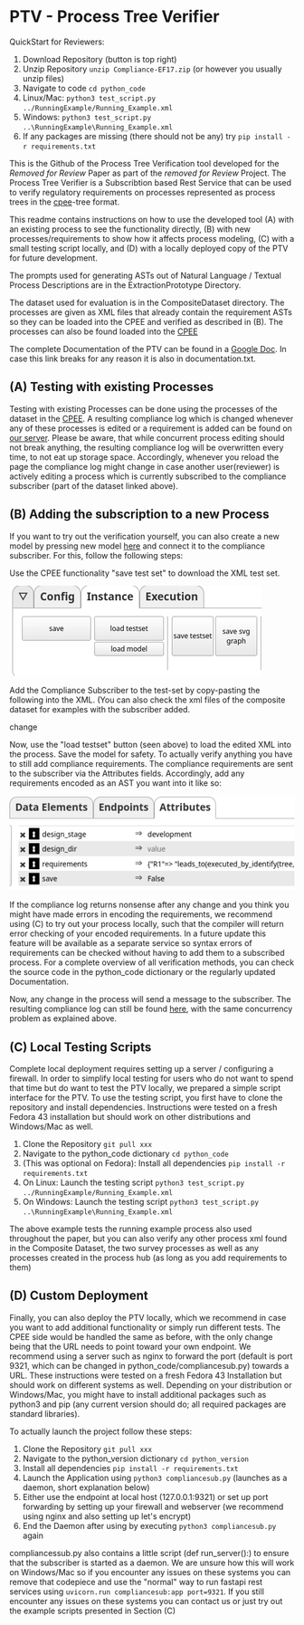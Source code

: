# PTV - Process Tree Verifier

QuickStart for Reviewers:

1. Download Repository (button is top right)
2. Unzip Repository `unzip Compliance-EF17.zip` (or however you usually unzip files)
3. Navigate to code `cd python_code`
4. Linux/Mac: `python3 test_script.py ../RunningExample/Running_Example.xml`
5. Windows: `python3 test_script.py ..\RunningExample\Running_Example.xml`
6. If any packages are missing (there should not be any) try `pip install -r requirements.txt`

This is the Github of the Process Tree Verification tool developed for the *Removed for Review* Paper as part of the *removed for Review* Project. The Process Tree Verifier is a Subscribtion based Rest Service that can be used to verify regulatory requirements on processes represented as process trees in the [cpee](https://www.cpee.org)-tree format.

This readme contains instructions on how to use the developed tool (A) with an existing process to see the functionality directly, (B) with new processes/requirements to show how it affects process modeling, (C) with a small testing script locally, and (D) with a locally deployed copy of the PTV for future development.

The prompts used for generating ASTs out of Natural Language / Textual Process Descriptions are in the ExtractionPrototype Directory.

The dataset used for evaluation is in the CompositeDataset directory. The processes are given as XML files that already contain the requirement ASTs so they can be loaded into the CPEE and verified as described in (B). The processes can also be found loaded into the [CPEE](https://cpee.org/hub/?stage=development&dir=Staff.dir/Loebbi.dir/Compliance.dir/CompositeDataSet.dir/)

The complete Documentation of the PTV can be found in a [Google Doc](https://docs.google.com/document/d/1zmmlLmjx7WXjEr13STYjuhUX3BA8nUhPKcK7uclMJtI/edit?usp=sharing).
In case this link breaks for any reason it is also in documentation.txt.

## (A) Testing with existing Processes

Testing with existing Processes can be done using the processes of the dataset in the [CPEE](https://cpee.org/hub/?stage=development&dir=Staff.dir/Loebbi.dir/Compliance.dir/CompositeDataSet.dir/).
A resulting compliance log which is changed whenever any of these processes is edited or a requirement is added can be found on [our server](https://power.bpm.cit.tum.de/output/Compliance/ComplianceLog.log).
Please be aware, that while concurrent process editing should not break anything, the resulting compliance log will be overwritten every time, to not eat up storage space. Accordingly, whenever you reload the page the compliance log might change in case another user(reviewer) is actively editing a process which is currently subscribed to the compliance subscriber (part of the dataset linked above).


## (B) Adding the subscription to a new Process

If you want to try out the verification yourself, you can also create a new model by pressing new model [here](https://cpee.org/hub/?stage=draft&dir=Testing.dir/) and connect it to the compliance subscriber. For this, follow the following steps:

Use the CPEE functionality "save test set" to download the XML test set.

![Save Testset](DemoImages/2.png)

Add the Compliance Subscriber to the test-set by copy-pasting the following into the XML. (You can also check the xml files of the composite dataset for examples with the subscriber added.

<subscriptions>
<subscription id="_compliance" url="https://power.bpm.cit.tum.de/compliance/Subscriber">
<topic id="description">
<event>change</event>
</topic>
</subscription>
</subscriptions>

Now, use the "load testset" button (seen above) to load the edited XML into the process. Save the model for safety.
To actually verify anything you have to still add compliance requirements. 
The compliance requirements are sent to the subscriber via the Attributes fields.
Accordingly, add any requirements encoded as an AST you want into it like so:

![Add Requirements](DemoImages/3.png)

If the compliance log returns nonsense after any change and you think you might have made errors in encoding the requirements, we recommend using
(C) to try out your process locally, such that the compiler will return error checking of your encoded requirements. In a future update this feature
will be available as a separate service so syntax errors of requirements can be checked without having to add them to a subscribed process.
For a complete overview of all verification methods, you can check the source code in the python\_code dictionary or the regularly updated Documentation. 

Now, any change in the process will send a message to the subscriber. The resulting compliance log can still be found [here](https://power.bpm.cit.tum.de/output/Compliance/ComplianceLog.log), with the same concurrency problem as explained above.   

## (C) Local Testing Scripts
Complete local deployment requires setting up a server / configuring a firewall. In order to simplify local testing for users who do not want to spend that time but do want to test the PTV locally, we prepared a simple script interface for the PTV. To use the testing script, you first have to clone the repository and install dependencies. Instructions were tested on a fresh Fedora 43 installation but should work on other distributions and Windows/Mac as well.

1. Clone the Repository `git pull xxx`
2. Navigate to the python\_code dictionary `cd python_code`
3. (This was optional on Fedora): Install all dependencies `pip install -r requirements.txt`
4. On Linux: Launch the testing script `python3 test_script.py ../RunningExample/Running_Example.xml`
5. On Windows: Launch the testing script `python3 test_script.py ..\RunningExample\Running_Example.xml`

The above example tests the running example process also used throughout the paper, but you can also verify any other process xml found in the Composite Dataset, the two survey processes as well as any processes created in the process hub (as long as you add requirements to them)


## (D) Custom Deployment
Finally, you can also deploy the PTV locally, which we recommend in case you want to add additional functionality or simply run different tests.
The CPEE side would be handled the same as before, with the only change being that the URL needs to point toward your own endpoint. We recommend using a server such as nginx to forward the port (default is port 9321, which can be changed in python_code/compliancesub.py) towards a URL. These instructions were tested on a fresh Fedora 43 Installation but should work on different systems as well. Depending on your distribution or Windows/Mac, you might have to install additional packages such as python3 and pip (any current version should do; all required packages are standard libraries).

To actually launch the project follow these steps:

1. Clone the Repository `git pull xxx`
2. Navigate to the python\_version dictionary `cd python_version`
3. Install all dependencies `pip install -r requirements.txt`
4. Launch the Application using `python3 compliancesub.py` (launches as a daemon, short explanation below)
5. Either use the endpoint at local host (127.0.0.1:9321) or set up port forwarding by setting up your firewall and webserver (we recommend using nginx and also setting up let's encrypt)
6. End the Daemon after using by executing `python3 compliancesub.py` again

compliancessub.py also contains a little script (def run_server():) to ensure that the subscriber is started as a daemon. We are unsure how this will work on Windows/Mac so if you encounter any issues on these systems you can remove that codepiece and use the "normal" way to run fastapi rest services using `uvicorn.run compliancesub:app port=9321`. If you still encounter any issues on these systems you can contact us or just try out the example scripts presented in Section (C)

   


